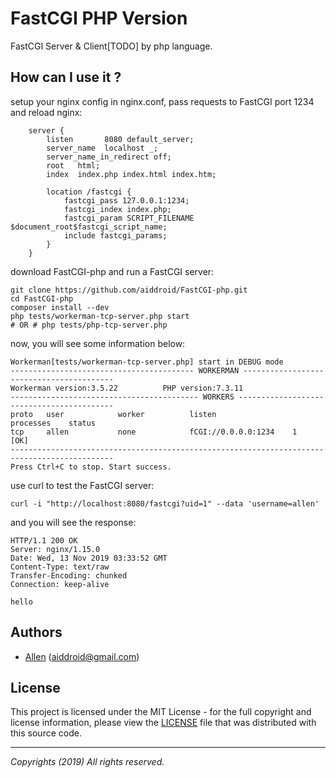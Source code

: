 # FastCGI PHP Version

FastCGI Server & Client[TODO] by php language.

## How can I use it ?

setup your nginx config in nginx.conf, pass requests to FastCGI port 1234 and reload nginx:
```shell
    server {
        listen       8080 default_server;
        server_name  localhost _;
        server_name_in_redirect off;
        root   html;
        index  index.php index.html index.htm;
        
        location /fastcgi {
            fastcgi_pass 127.0.0.1:1234;
            fastcgi_index index.php;
            fastcgi_param SCRIPT_FILENAME $document_root$fastcgi_script_name;
            include fastcgi_params;
        }
    }
```

download FastCGI-php and run a FastCGI server:
```shell
git clone https://github.com/aiddroid/FastCGI-php.git
cd FastCGI-php
composer install --dev
php tests/workerman-tcp-server.php start
# OR # php tests/php-tcp-server.php
```

now, you will see some information below:
```shell
Workerman[tests/workerman-tcp-server.php] start in DEBUG mode
----------------------------------------- WORKERMAN -----------------------------------------
Workerman version:3.5.22          PHP version:7.3.11
------------------------------------------ WORKERS ------------------------------------------
proto   user            worker          listen                 processes    status
tcp     allen           none            fCGI://0.0.0.0:1234    1             [OK]
---------------------------------------------------------------------------------------------
Press Ctrl+C to stop. Start success.
```

use curl to test the FastCGI server:
```shell
curl -i "http://localhost:8080/fastcgi?uid=1" --data 'username=allen'
```

and you will see the response:
```shell
HTTP/1.1 200 OK
Server: nginx/1.15.0
Date: Wed, 13 Nov 2019 03:33:52 GMT
Content-Type: text/raw
Transfer-Encoding: chunked
Connection: keep-alive

hello
```

## Authors

* [Allen](https://github.com/aiddroid) (aiddroid@gmail.com)

## License

This project is licensed under the MIT License - for the full copyright and license information, please view the [LICENSE](LICENSE.md) file that was distributed with this source code.

---
_Copyrights (2019) All rights reserved._